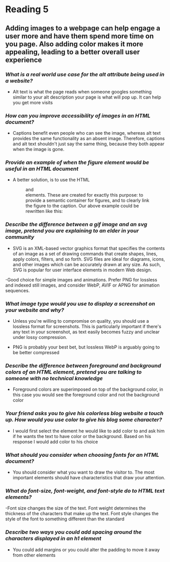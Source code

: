 # Reading 5 #

## Adding images to a webpage can help engage a user more and have them spend more time on you page. Also adding color makes it more appealing, leading to a better overall user experience ###

### *What is a real world use case for the alt attribute being used in a website?* ###

- Alt text is what the page reads when someone googles something similar to your alt description your page is what will pop up. It can help you get more visits

### *How can you improve accessibility of images in an HTML document?* ###

- Captions benefit even people who can see the image, whereas alt text provides the same functionality as an absent image. Therefore, captions and alt text shouldn't just say the same thing, because they both appear when the image is gone.

### *Provide an example of when the figure element would be useful in an HTML document* ###

- A better solution, is to use the HTML <figure> and <figcaption> elements. These are created for exactly this purpose: to provide a semantic container for figures, and to clearly link the figure to the caption. Our above example could be rewritten like this:

### *Describe the difference between a gif image and an svg image, pretend you are explaining to an elder in your community* ###

- SVG is an XML-based vector graphics format that specifies the contents of an image as a set of drawing commands that create shapes, lines, apply colors, filters, and so forth. SVG files are ideal for diagrams, icons, and other images which can be accurately drawn at any size. As such, SVG is popular for user interface elements in modern Web design.

-Good choice for simple images and animations. Prefer PNG for lossless and indexed still images, and consider WebP, AVIF or APNG for animation sequences.

### *What image type would you use to display a screenshot on your website and why?* ###

- Unless you're willing to compromise on quality, you should use a lossless format for screenshots. This is particularly important if there's any text in your screenshot, as text easily becomes fuzzy and unclear under lossy compression.

- PNG is probably your best bet, but lossless WebP is arguably going to be better compressed

### *Describe the difference between foreground and background colors of an HTML element, pretend you are talking to someone with no technical knowledge* ###

- Foreground colors are superimposed on top of the background color, in this case you would see the foreground color and not the background color

### *Your friend asks you to give his colorless blog website a touch up. How would you use color to give his blog some character?* ###

- I would first select the element he would like to add color to and ask him if he wants the text to have color or the background. Based on his response I would add color to his choice

### *What should you consider when choosing fonts for an HTML document?* ###

- You should consider what you want to draw the visitor to. The most important elements should have characteristics that draw your attention.

### *What do font-size, font-weight, and font-style do to HTML text elements?* ###

-Font size changes the size of the text. Font weight determines the thickness of the characters that make up the text. Font style changes the style of the font to something different than the standard

### *Describe two ways you could add spacing around the characters displayed in an h1 element* ###

- You could add margins or you could alter the padding to move it away from other elements 
